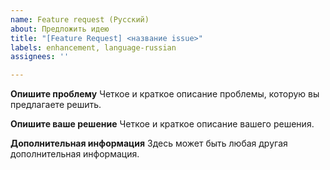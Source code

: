 ```yaml
---
name: Feature request (Русский)
about: Предложить идею
title: "[Feature Request] <название issue>"
labels: enhancement, language-russian
assignees: ''

---
```


**Опишите проблему**
Четкое и краткое описание проблемы, которую вы предлагаете решить.

**Опишите ваше решение**
Четкое и краткое описание вашего решения.

**Дополнительная информация**
Здесь может быть любая другая дополнительная информация.
